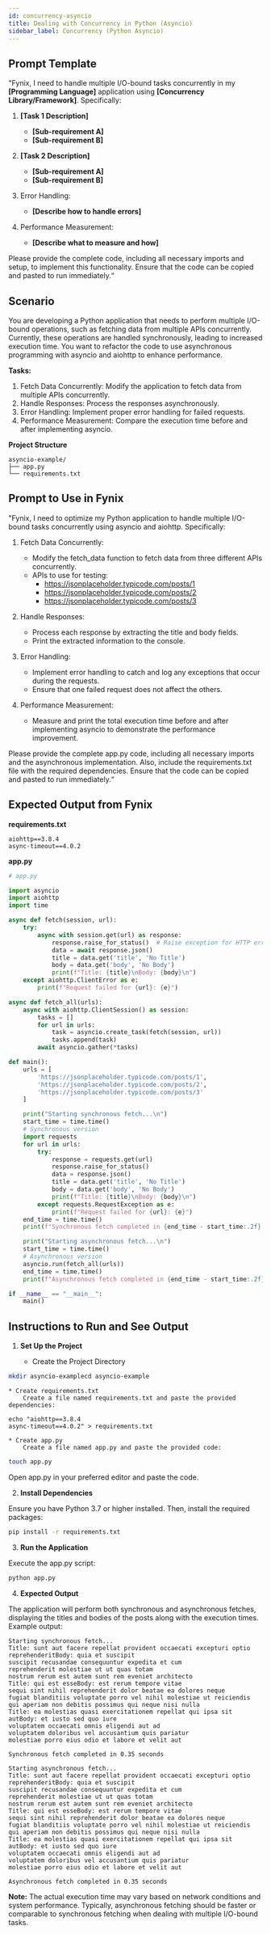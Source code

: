 ```yaml
---
id: concurrency-asyncio
title: Dealing with Concurrency in Python (Asyncio)
sidebar_label: Concurrency (Python Asyncio)
---
```

## Prompt Template
"Fynix, I need to handle multiple I/O-bound tasks concurrently in my **[Programming Language]** application using **[Concurrency Library/Framework]**. Specifically:

1. **[Task 1 Description]**

    * **[Sub-requirement A]**
    * **[Sub-requirement B]**

2. **[Task 2 Description]**

    * **[Sub-requirement A]**
    * **[Sub-requirement B]**

3. Error Handling:

    * **[Describe how to handle errors]**

4. Performance Measurement:

    * **[Describe what to measure and how]**

Please provide the complete code, including all necessary imports and setup, to implement this functionality. Ensure that the code can be copied and pasted to run immediately.“


## Scenario

You are developing a Python application that needs to perform multiple I/O-bound operations, such as fetching data from multiple APIs concurrently. Currently, these operations are handled synchronously, leading to increased execution time. You want to refactor the code to use asynchronous programming with asyncio and aiohttp to enhance performance.

**Tasks:**

1. Fetch Data Concurrently: Modify the application to fetch data from multiple APIs concurrently.
2. Handle Responses: Process the responses asynchronously.
3. Error Handling: Implement proper error handling for failed requests.
4. Performance Measurement: Compare the execution time before and after implementing asyncio.

**Project Structure**

```
asyncio-example/
├── app.py
└── requirements.txt
```

## Prompt to Use in Fynix
"Fynix, I need to optimize my Python application to handle multiple I/O-bound tasks concurrently using asyncio and aiohttp. Specifically:

1. Fetch Data Concurrently:

    * Modify the fetch_data function to fetch data from three different APIs concurrently.
    * APIs to use for testing:
        * https://jsonplaceholder.typicode.com/posts/1
        * https://jsonplaceholder.typicode.com/posts/2
        * https://jsonplaceholder.typicode.com/posts/3

2. Handle Responses:

    * Process each response by extracting the title and body fields.
    * Print the extracted information to the console.

3. Error Handling:

    * Implement error handling to catch and log any exceptions that occur during the requests.
    * Ensure that one failed request does not affect the others.

4. Performance Measurement:

    * Measure and print the total execution time before and after implementing asyncio to demonstrate the performance improvement.

Please provide the complete app.py code, including all necessary imports and the asynchronous implementation. Also, include the requirements.txt file with the required dependencies. Ensure that the code can be copied and pasted to run immediately.“


## Expected Output from Fynix

**requirements.txt**
```
aiohttp==3.8.4
async-timeout==4.0.2
```

**app.py**
```python
# app.py

import asyncio
import aiohttp
import time

async def fetch(session, url):
    try:
        async with session.get(url) as response:
            response.raise_for_status()  # Raise exception for HTTP errors
            data = await response.json()
            title = data.get('title', 'No Title')
            body = data.get('body', 'No Body')
            print(f"Title: {title}\nBody: {body}\n")
    except aiohttp.ClientError as e:
        print(f"Request failed for {url}: {e}")

async def fetch_all(urls):
    async with aiohttp.ClientSession() as session:
        tasks = []
        for url in urls:
            task = asyncio.create_task(fetch(session, url))
            tasks.append(task)
        await asyncio.gather(*tasks)

def main():
    urls = [
        'https://jsonplaceholder.typicode.com/posts/1',
        'https://jsonplaceholder.typicode.com/posts/2',
        'https://jsonplaceholder.typicode.com/posts/3'
    ]

    print("Starting synchronous fetch...\n")
    start_time = time.time()
    # Synchronous version
    import requests
    for url in urls:
        try:
            response = requests.get(url)
            response.raise_for_status()
            data = response.json()
            title = data.get('title', 'No Title')
            body = data.get('body', 'No Body')
            print(f"Title: {title}\nBody: {body}\n")
        except requests.RequestException as e:
            print(f"Request failed for {url}: {e}")
    end_time = time.time()
    print(f"Synchronous fetch completed in {end_time - start_time:.2f} seconds\n")

    print("Starting asynchronous fetch...\n")
    start_time = time.time()
    # Asynchronous version
    asyncio.run(fetch_all(urls))
    end_time = time.time()
    print(f"Asynchronous fetch completed in {end_time - start_time:.2f} seconds")

if __name__ == "__main__":
    main()
```

## Instructions to Run and See Output

1. **Set Up the Project**

    * Create the Project Directory

```bash
mkdir asyncio-examplecd asyncio-example
```

    * Create requirements.txt
        Create a file named requirements.txt and paste the provided dependencies:

```
echo "aiohttp==3.8.4
async-timeout==4.0.2" > requirements.txt
```

    * Create app.py
        Create a file named app.py and paste the provided code:

```bash
touch app.py
```

Open app.py in your preferred editor and paste the code.

2. **Install Dependencies**

Ensure you have Python 3.7 or higher installed. Then, install the required packages:

```bash
pip install -r requirements.txt
```

3. **Run the Application**

Execute the app.py script:

```bash
python app.py
```

4. **Expected Output**

The application will perform both synchronous and asynchronous fetches, displaying the titles and bodies of the posts along with the execution times. Example output:

```
Starting synchronous fetch...
Title: sunt aut facere repellat provident occaecati excepturi optio reprehenderitBody: quia et suscipit
suscipit recusandae consequuntur expedita et cum
reprehenderit molestiae ut ut quas totam
nostrum rerum est autem sunt rem eveniet architecto
Title: qui est esseBody: est rerum tempore vitae
sequi sint nihil reprehenderit dolor beatae ea dolores neque
fugiat blanditiis voluptate porro vel nihil molestiae ut reiciendis
qui aperiam non debitis possimus qui neque nisi nulla
Title: ea molestias quasi exercitationem repellat qui ipsa sit autBody: et iusto sed quo iure
voluptatem occaecati omnis eligendi aut ad
voluptatem doloribus vel accusantium quis pariatur
molestiae porro eius odio et labore et velit aut

Synchronous fetch completed in 0.35 seconds

Starting asynchronous fetch...
Title: sunt aut facere repellat provident occaecati excepturi optio reprehenderitBody: quia et suscipit
suscipit recusandae consequuntur expedita et cum
reprehenderit molestiae ut ut quas totam
nostrum rerum est autem sunt rem eveniet architecto
Title: qui est esseBody: est rerum tempore vitae
sequi sint nihil reprehenderit dolor beatae ea dolores neque
fugiat blanditiis voluptate porro vel nihil molestiae ut reiciendis
qui aperiam non debitis possimus qui neque nisi nulla
Title: ea molestias quasi exercitationem repellat qui ipsa sit autBody: et iusto sed quo iure
voluptatem occaecati omnis eligendi aut ad
voluptatem doloribus vel accusantium quis pariatur
molestiae porro eius odio et labore et velit aut

Asynchronous fetch completed in 0.35 seconds
```

**Note:** The actual execution time may vary based on network conditions and system performance. Typically, asynchronous fetching should be faster or comparable to synchronous fetching when dealing with multiple I/O-bound tasks.




